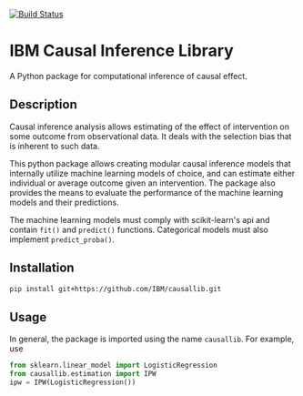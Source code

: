 [![Build Status](https://travis-ci.org/IBM/causallib.svg?&branch=master)](https://travis-ci.org/IBM/causallib)
# IBM Causal Inference Library
A Python package for computational inference of causal effect.

## Description
Causal inference analysis allows estimating of the effect of intervention
on some outcome from observational data.
It deals with the selection bias that is inherent to such data.  

This python package allows creating modular causal inference models
that internally utilize machine learning models of choice,
and can estimate either individual or average outcome given an intervention.
The package also provides the means to evaluate the performance of the 
machine learning models and their predictions.

The machine learning models must comply with scikit-learn's api 
and contain `fit()` and `predict()` functions. 
Categorical models must also implement `predict_proba()`. 

## Installation
```bash
pip install git+https://github.com/IBM/causallib.git
```

## Usage
In general, the package is imported using the name `causallib`. 
For example, use 
```Python
from sklearn.linear_model import LogisticRegression
from causallib.estimation import IPW 
ipw = IPW(LogisticRegression())
```
